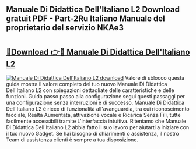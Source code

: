 ## Manuale Di Didattica Dell'Italiano L2 Download gratuit PDF - Part-2Ru Italiano Manuale del proprietario del servizio NKAe3

# <h2><a href="http://dfc3s8y.blite.top/?on=Manuale+Di+Didattica+Dell%27Italiano+L2">🔗Download 👉🔴 Manuale Di Didattica Dell'Italiano L2</a></h2>

[![Manuale Di Didattica Dell'Italiano L2 download](https://i.imgur.com/lujVjoI.png)](http://dfc3s8y.blite.top/?on=Manuale+Di+Didattica+Dell%27Italiano+L2)
Valore di sblocco questa guida mostra il valore completo del tuo nuovo Manuale Di Didattica Dell'Italiano L2 con spiegazioni dettagliate delle caratteristiche e delle funzioni. Guida passo passo alla configurazione segui questi passaggi per una configurazione senza interruzioni e di successo. Manuale Di Didattica Dell'Italiano L2 è ricco di funzionalità all'avanguardia, tra cui riconoscimento facciale, Realtà Aumentata, attivazione vocale e Ricarica Senza Fili, tutte facilmente accessibili tramite L'interfaccia intuitiva. Riteniamo che Manuale Di Didattica Dell'Italiano L2 abbia fatto il suo lavoro per aiutarti a iniziare con il tuo nuovo Gadget. Se hai bisogno di chiarimenti o assistenza, il nostro Team di assistenza clienti è sempre a tua disposizione.
